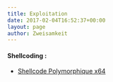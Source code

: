 ```yaml
---
title: Exploitation
date: 2017-02-04T16:52:37+00:00
layout: page
author: Zweisamkeit
---
```

#### Shellcoding :

* [Shellcode Polymorphique x64](/shellcode-polymorphique/)
